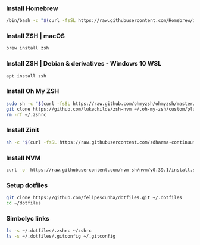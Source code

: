 ### Install Homebrew
```bash
/bin/bash -c "$(curl -fsSL https://raw.githubusercontent.com/Homebrew/install/HEAD/install.sh)"
```
### Install ZSH | macOS
```bash
brew install zsh
```
### Install ZSH | Debian & derivatives - Windows 10 WSL
```bash
apt install zsh
```
### Install Oh My ZSH
```bash
sudo sh -c "$(curl -fsSL https://raw.github.com/ohmyzsh/ohmyzsh/master/tools/install.sh)"
git clone https://github.com/lukechilds/zsh-nvm ~/.oh-my-zsh/custom/plugins/zsh-nvm
rm -rf ~/.zshrc
```
### Install Zinit
```bash
sh -c "$(curl -fsSL https://raw.githubusercontent.com/zdharma-continuum/zinit/master/doc/install.sh)"
```
### Install NVM
```bash
curl -o- https://raw.githubusercontent.com/nvm-sh/nvm/v0.39.1/install.sh | bash
```
### Setup dotfiles
```bash
git clone https://github.com/felipescunha/dotfiles.git ~/.dotfiles
cd ~/dotfiles
```
### Simbolyc links
```bash
ls -s ~/.dotfiles/.zshrc ~/zshrc
ls -s ~/.dotfiles/.gitconfig ~/.gitconfig
```
